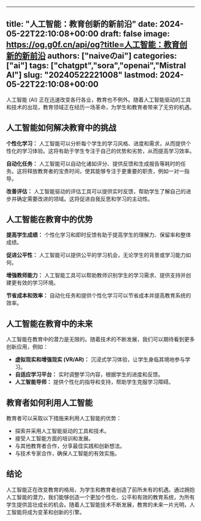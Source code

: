 
---
title: "人工智能：教育创新的新前沿"
date: 2024-05-22T22:10:08+00:00
draft: false
image: https://og.g0f.cn/api/og?title=人工智能：教育创新的新前沿
authors: ["naiveのai"]
categories: ["ai"]
tags: ["chatgpt","sora","openai","Mistral AI"]
slug: "20240522221008"
lastmod: 2024-05-22T22:10:08+00:00
---
人工智能 (AI) 正在迅速改变各行各业，教育也不例外。随着人工智能驱动的工具和技术的出现，教育领域正在经历一场革命，为学生和教育者带来了无穷的机遇。

## 人工智能如何解决教育中的挑战

**个性化学习：**
人工智能可以分析每个学生的学习风格、进度和需求，从而提供个性化的学习体验。这将有助于学生专注于自己的优势和劣势，从而提高学习效率。

**自动化任务：**
人工智能可以自动化诸如评分、提供反馈和生成报告等耗时的任务。这将释放教育者的宝贵时间，使其能够专注于更重要的职责，例如一对一指导。

**改善评估：**
人工智能驱动的评估工具可以提供实时反馈，帮助学生了解自己的进步并确定需要改进的领域。这将促进自我反思和学习的主动性。

## 人工智能在教育中的优势

**提高学生成绩：**
个性化学习和即时反馈有助于提高学生的理解力、保留率和整体成绩。

**促进公平性：**
人工智能可以提供公平的学习机会，无论学生的背景或学习能力如何。

**增强教师能力：**
人工智能工具可以帮助教师识别学生的学习需求、提供支持并创建更有效的学习环境。

**节省成本和效率：**
自动化任务和提供个性化学习可以节省成本并提高教育系统的效率。

## 人工智能在教育中的未来

人工智能在教育中的潜力是无限的。随着技术的不断发展，我们可以期待看到更多创新应用，例如：

* **虚拟现实和增强现实 (VR/AR)：** 沉浸式学习体验，让学生身临其境地参与学习。
* **自适应学习平台：** 实时调整学习内容，根据学生的进度和反馈。
* **人工智能导师：** 提供个性化的指导和支持，帮助学生克服学习障碍。

## 教育者如何利用人工智能

教育者可以采取以下措施来利用人工智能的优势：

* 探索并采用人工智能驱动的工具和技术。
* 接受人工智能方面的培训和发展。
* 与其他教育者合作，分享最佳实践和创新想法。
* 与技术专家合作，确保人工智能的有效实施。

## 结论

人工智能正在改变教育的格局，为学生和教育者创造了前所未有的机遇。通过拥抱人工智能的潜力，我们能够创造一个更加个性化、公平和有效的教育系统，为所有学生提供茁壮成长的机会。随着人工智能技术不断发展，教育的未来一片光明，人工智能将成为变革和创新的引擎。